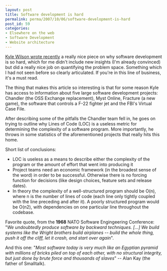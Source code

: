 ```yaml
---
layout: post
title: Software development is hard
permalink: perma/2007/10/06/software-development-is-hard
post_id: 59
categories: 
- Elsewhere on the web
- Software Development
- Website architecture
---
```


<a href="http://www.gamearchitect.net/Articles/SoftwareIsHard.html">Kyle Wilson
wrote recently</a> a really nice piece on why software development is so hard,
which for me didn't include new insights (I'm already convinced) but did a
really nice job on quantifying the problem space. Something which I had not
seen before so clearly articulated. If you're in this line of business, it's a
must read.

The thing that makes this article so interesting is that for some reason Kyle
has access to information about five large software development projects:
Chandler (the OSS Exchange replacement), Myst Online, Fracture (a new game),
the software that controls a F-22 fighter jet and the FBI's Virtual Case File.

After describing some of the pitfalls the Chandler team fell in, he goes on
trying to outline why Lines of Code (LOC) is a useless metric for determining
the complexity of a software program. More importantly, he throws in some
statistics of the aforementioned projects that really hits this home.

Short list of conclusions:

* LOC is useless as a means to describe either the complexity of the program or
  the amount of effort that went into producing it
* Project teams need an economic framework (in the broadest sense of the word)
  in order to be successful. Otherwise there is no forcing function for
  decisions (like design choices, feature sets and release dates).
* In theory the complexity of a well-structured program should be O(n), where n
  is the number of lines of code (each line only tightly coupled with the line
  preceding and after it). A poorly structured program would be O(n2), with
  dependencies on one particular line throughout the codebase.

Favorite quote, from the **1968** NATO Software Engingeering Conference: "_We
undoubtedly produce software by backward techniques. [...] We build systems
like the Wright brothers build airplanes -- build the whole thing, push it off
the cliff, let it crash, and start over again_".

And this one: "_Most software today is very much like an Egyptian pyramid with
millions of bricks piled on top of each other, with no structural integrity,
but just done by brute force and thousands of slaves_" -- Alan Kay (the father
of Smalltalk).

